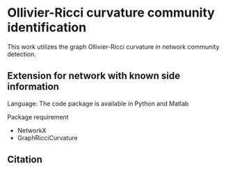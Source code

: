 # Ollivier-Ricci curvature community identification

This work utilizes the graph Ollivier-Ricci curvature in network community detection.  

## Extension for network with known side information


Language: The code package is available in Python and Matlab

Package requirement
* NetworkX
* GraphRicciCurvature

## Citation
